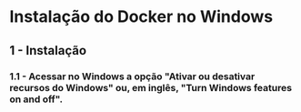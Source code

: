 # Instalação do Docker no Windows

## 1 - Instalação

### 1.1 - Acessar no Windows a opção "Ativar ou desativar recursos do Windows" ou, em inglês, "Turn Windows features on and off".

